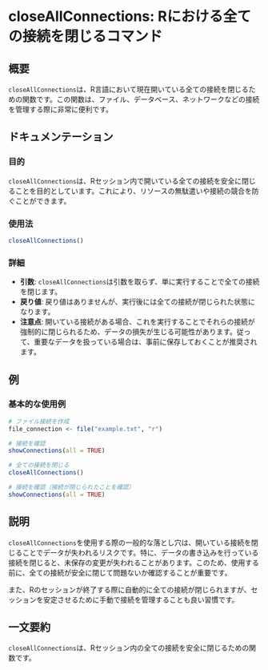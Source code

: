 <!--
Meta Description: # closeAllConnections: Rにおける全ての接続を閉じるコマンド ## 概要 `closeAllConnections`は、R言語において現在開いている全ての接続を閉じるための関数です。この関数は、ファイル、データベース、ネットワークなどの接続を管理する際に非常に便利です。 ## ...
Meta Keywords: closeallconnections, 接続を確認, showconnections, all, true
-->

# closeAllConnections: Rにおける全ての接続を閉じるコマンド

## 概要
`closeAllConnections`は、R言語において現在開いている全ての接続を閉じるための関数です。この関数は、ファイル、データベース、ネットワークなどの接続を管理する際に非常に便利です。

## ドキュメンテーション
### 目的
`closeAllConnections`は、Rセッション内で開いている全ての接続を安全に閉じることを目的としています。これにより、リソースの無駄遣いや接続の競合を防ぐことができます。

### 使用法
```R
closeAllConnections()
```

### 詳細
- **引数**: `closeAllConnections`は引数を取らず、単に実行することで全ての接続を閉じます。
- **戻り値**: 戻り値はありませんが、実行後には全ての接続が閉じられた状態になります。
- **注意点**: 開いている接続がある場合、これを実行することでそれらの接続が強制的に閉じられるため、データの損失が生じる可能性があります。従って、重要なデータを扱っている場合は、事前に保存しておくことが推奨されます。

## 例
### 基本的な使用例
```R
# ファイル接続を作成
file_connection <- file("example.txt", "r")

# 接続を確認
showConnections(all = TRUE)

# 全ての接続を閉じる
closeAllConnections()

# 接続を確認（接続が閉じられたことを確認）
showConnections(all = TRUE)
```

## 説明
`closeAllConnections`を使用する際の一般的な落とし穴は、開いている接続を閉じることでデータが失われるリスクです。特に、データの書き込みを行っている接続を閉じると、未保存の変更が失われることがあります。このため、使用する前に、全ての接続が安全に閉じて問題ないか確認することが重要です。

また、Rのセッションが終了する際に自動的に全ての接続が閉じられますが、セッションを安定させるために手動で接続を管理することも良い習慣です。

## 一文要約
`closeAllConnections`は、Rセッション内の全ての接続を安全に閉じるための関数です。
